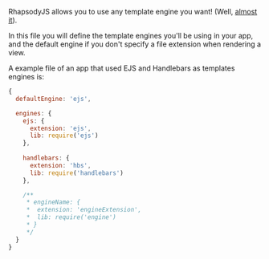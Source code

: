 RhapsodyJS allows you to use any template engine you want! (Well, [almost it](https://github.com/visionmedia/consolidate.js/)).

In this file you will define the template engines you'll be using in your app, and the default engine if you don't specify a file extension when rendering a view.

A example file of an app that used EJS and Handlebars as templates engines is:

```js
{
  defaultEngine: 'ejs',

  engines: {
    ejs: {
      extension: 'ejs',
      lib: require('ejs')
    },
    
    handlebars: {
      extension: 'hbs',
      lib: require('handlebars')
    },

    /**
     * engineName: {
     *  extension: 'engineExtension',
     *  lib: require('engine')
     * }
     */
  }
}
```